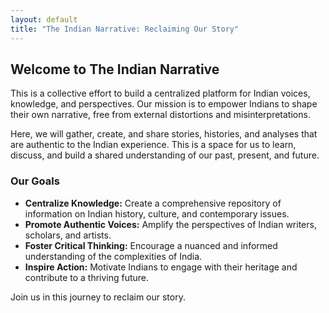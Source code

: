 ```yaml
---
layout: default
title: "The Indian Narrative: Reclaiming Our Story"
---
```


## Welcome to The Indian Narrative

This is a collective effort to build a centralized platform for Indian voices, knowledge, and perspectives. Our mission is to empower Indians to shape their own narrative, free from external distortions and misinterpretations.

Here, we will gather, create, and share stories, histories, and analyses that are authentic to the Indian experience. This is a space for us to learn, discuss, and build a shared understanding of our past, present, and future.

### Our Goals

*   **Centralize Knowledge:** Create a comprehensive repository of information on Indian history, culture, and contemporary issues.
*   **Promote Authentic Voices:** Amplify the perspectives of Indian writers, scholars, and artists.
*   **Foster Critical Thinking:** Encourage a nuanced and informed understanding of the complexities of India.
*   **Inspire Action:** Motivate Indians to engage with their heritage and contribute to a thriving future.

Join us in this journey to reclaim our story.